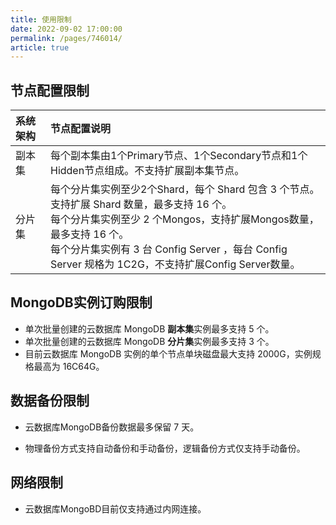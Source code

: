 ```yaml
---
title: 使用限制
date: 2022-09-02 17:00:00
permalink: /pages/746014/
article: true
---
```


## 节点配置限制

| 系统架构 | 节点配置说明                                                 |
| :------- | :----------------------------------------------------------- |
| 副本集   | 每个副本集由1个Primary节点、1个Secondary节点和1个Hidden节点组成。不支持扩展副本集节点。 |
| 分片集   | 每个分片集实例至少2个Shard，每个 Shard 包含 3 个节点。支持扩展 Shard 数量，最多支持 16 个。<br />每个分片集实例至少 2 个Mongos，支持扩展Mongos数量，最多支持 16 个。<br />每个分片集实例有 3 台 Config Server ，每台 Config Server 规格为 1C2G，不支持扩展Config Server数量。 |

## MongoDB实例订购限制

- 单次批量创建的云数据库 MongoDB **副本集**实例最多支持 5 个。
- 单次批量创建的云数据库 MongoDB **分片集**实例最多支持 3 个。
- 目前云数据库 MongoDB 实例的单个节点单块磁盘最大支持 2000G，实例规格最高为 16C64G。

## 数据备份限制

- 云数据库MongoDB备份数据最多保留 7 天。

- 物理备份方式支持自动备份和手动备份，逻辑备份方式仅支持手动备份。

## 网络限制

- 云数据库MongoBD目前仅支持通过内网连接。
